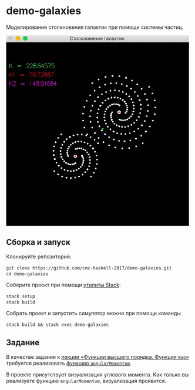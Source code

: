 # demo-galaxies

Моделирование столкновения галактик при помощи системы частиц.

![Столкновение галактик](images/galaxy_collision.gif)

## Сборка и запуск

Клонируйте репозиторий:

```
git clone https://github.com/cmc-haskell-2017/demo-galaxies.git
cd demo-galaxies
```

Соберите проект при помощи [утилиты Stack](https://www.haskellstack.org):

```
stack setup
stack build
```

Собрать проект и запустить симулятор можно при помощи команды

```
stack build && stack exec demo-galaxies
```

## Задание

В качестве задания к [лекции «Функции высшего порядка. Функция `map`»](https://youtu.be/O6FTqv2aPSg) требуется
реализовать [функцию `angularMomentum`](https://github.com/cmc-haskell-2017/demo-galaxies/blob/master/src/Demo.hs#L8).

В проекте присутствует визуализация углового момента.
Как только вы реализуете функцию `angularMomentum`, визуализация проявится.
